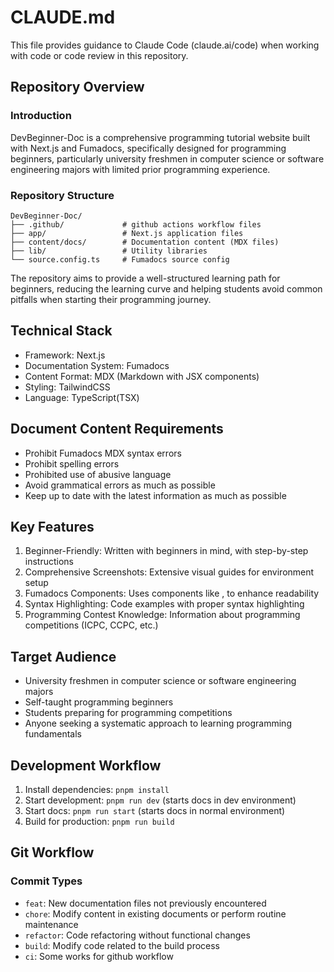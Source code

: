 # CLAUDE.md

This file provides guidance to Claude Code (claude.ai/code) when working with code or code review in this repository.

## Repository Overview

### Introduction

DevBeginner-Doc is a comprehensive programming tutorial website built with Next.js and Fumadocs, specifically designed for programming beginners, particularly university freshmen in computer science or software engineering majors with limited prior programming experience.

### Repository Structure

```
DevBeginner-Doc/
├── .github/             # github actions workflow files
├── app/                 # Next.js application files
├── content/docs/        # Documentation content (MDX files)
├── lib/                 # Utility libraries
└── source.config.ts     # Fumadocs source config
```

The repository aims to provide a well-structured learning path for beginners, reducing the learning curve and helping students avoid common pitfalls when starting their programming journey.

## Technical Stack

- Framework: Next.js
- Documentation System: Fumadocs
- Content Format: MDX (Markdown with JSX components)
- Styling: TailwindCSS
- Language: TypeScript(TSX)

## Document Content Requirements

- Prohibit Fumadocs MDX syntax errors
- Prohibit spelling errors
- Prohibited use of abusive language
- Avoid grammatical errors as much as possible
- Keep up to date with the latest information as much as possible

## Key Features

1. Beginner-Friendly: Written with beginners in mind, with step-by-step instructions
2. Comprehensive Screenshots: Extensive visual guides for environment setup
3. Fumadocs Components: Uses components like <Callout>, <Step> to enhance readability
4. Syntax Highlighting: Code examples with proper syntax highlighting
5. Programming Contest Knowledge: Information about programming competitions (ICPC, CCPC, etc.)

## Target Audience

- University freshmen in computer science or software engineering majors
- Self-taught programming beginners
- Students preparing for programming competitions
- Anyone seeking a systematic approach to learning programming fundamentals

## Development Workflow

1. Install dependencies: `pnpm install`
2. Start development: `pnpm run dev` (starts docs in dev environment)
3. Start docs: `pnpm run start` (starts docs in normal environment)
4. Build for production: `pnpm run build`

## Git Workflow

### Commit Types

- `feat`: New documentation files not previously encountered
- `chore`: Modify content in existing documents or perform routine maintenance
- `refactor`: Code refactoring without functional changes
- `build`: Modify code related to the build process
- `ci`: Some works for github workflow